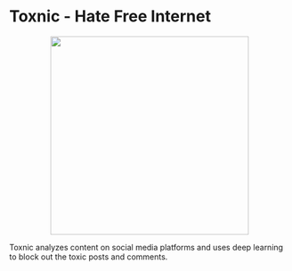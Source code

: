 # Toxnic - Hate Free Internet
<p align="center">
<img src="https://faizanahmad.tech/toxnic/img/logo-tight.png" width="356">
</p>
Toxnic analyzes content on social media platforms and uses deep learning to block out the toxic posts and comments.